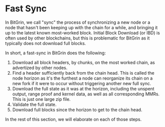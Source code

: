 # Fast Sync

In BitGrin, we call "sync" the process of synchronizing a new node or a node that
hasn't been keeping up with the chain for a while, and bringing it up to the
latest known most-worked block. Initial Block Download (or IBD) is often used
by other blockchains, but this is problematic for BitGrin as it typically does not
download full blocks.

In short, a fast-sync in BitGrin does the following:

1. Download all block headers, by chunks, on the most worked chain, as
   advertized by other nodes.
1. Find a header sufficiently back from the chain head. This is called the node
   horizon as it's the furthest a node can reorganize its chain on a new fork if
   it were to occur without triggering another new full sync.
1. Download the full state as it was at the horizon, including the unspent
   output, range proof and kernel data, as well as all corresponding MMRs. This is
   just one large zip file.
1. Validate the full state.
1. Download full blocks since the horizon to get to the chain head.

In the rest of this section, we will elaborate on each of those steps.
